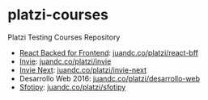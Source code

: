 # platzi-courses
Platzi Testing Courses Repository


- [React Backed for Frontend](//github.com/sergiodxa/react-course-project): [juandc.co/platzi/react-bff](//github.com/juandc/platzi-courses/react-bff)
- [Invie](//github.com/platzi/invie-responsive): [juandc.co/platzi/invie](http://juandc.co/platzi-courses/invie)
- [Invie Next](//github.com/platzi/invie-responsive): [juandc.co/platzi/invie-next](http://juandc.co/platzi-courses/invie-next/public)
- Desarrollo Web 2016: [juandc.co/platzi/desarrollo-web](http://juandc.co/platzi-courses/desarrollo-web)
- [Sfotipy](https://platzi.com/sfotipy/): [juandc.co/platzi/sfotipy](http://juandc.co/platzi-courses/sfotipy)


